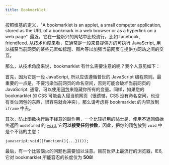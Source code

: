 ```yaml
---
title: Bookmarklet
---
```

按照维基的定义，"A bookmarklet is an applet, a small computer application, stored as the URL of a bookmark in a web browser or as a hyperlink on a web page". 最近，它在一些新兴的网站中比较流行，比如 facebook, friendfeed. 从技术角度来看，它通常是一段来自提供方的可执行 JavaScript, 用以捕获当前网页的某些元素如标题、图片等以加强当前网页与提供方网站之间的交互。

那么，从技术角度来说，bookmarklet 有什么需要注意的呢？我个人意见如下：

首先，因为它是一段 JavaScript, 所以应该遵循普世的 JavaScript 编程原则。最重要的一点是，不要污染当前网页的命名空间，否则可能会破坏当前网页的 JavaScript. 通常，可以使用[闭包][0]来隐藏你所有的变量。同样，如果您的 bookmarklet 的 CSS 可能会入侵当前网页（很遗憾，CSS 没有命名空间，也没有类似闭包的东西，很容易就会冲突），那么请考虑将 bookmarklet 的内容放到 `iframe` 中去。

其次，防止函数执行后不经意的副作用，一个比较好用的贴士是，使用不返回值始终返回 `undefined` 的 [`void`][1], 它**可以接受任何参数**，因此，把你的闭包放到 `void` 中是个不错的主意：

    javascript:void((function(){...})());

最后，有一个比较恼火的问题也需要加以注意。目前世界上最流行的浏览器，IE6, 它对 bookmarklet 所能容忍的长度仅为 **508**! 

[0]: http://www.jibbering.com/faq/faq_notes/closures.html
[1]: http://developer.mozilla.org/en/docs/Core_JavaScript_1.5_Reference:Operators:Special_Operators:void_Operator